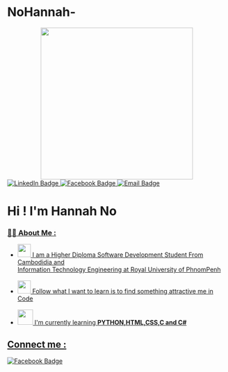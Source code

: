 # NoHannah-
<div id="header" align="center">
  <img src="https://res.cloudinary.com/practicaldev/image/fetch/s--O0u1bNHs--/c_limit%2Cf_auto%2Cfl_progressive%2Cq_66%2Cw_880/https://miro.medium.com/max/1400/0%2APXf5ge7QCN9Ga_CL.gif" width="350"/>
</div>
<div id="badges">
  <a href="https://www.linkedin.com/in/no-hannah-882b87192/L">
    <img src="https://img.shields.io/badge/LinkedIn-blue?style=for-the-badge&logo=linkedin&logoColor=white" alt="LinkedIn Badge"/>
  </a>
  <a href="https://www.facebook.com/hannahhhh1603">
    <img src="https://img.shields.io/badge/Facebook-blue?style=for-the-badge&logo=facebook&logoColor=white" alt="Facebook Badge"/>
  </a>
  <a href="nohannah508@gmail.com">
   <img src="https://img.shields.io/badge/Email-blue?style=for-the-badge&logo=Email&logoColor=white" alt="Email Badge"/>
  </a>  
</div>
<h1>
 Hi ! I'm Hannah No
  <a href="https://github.com/nohannah">
</h1>
<div align="left">

  
### :woman_technologist: About Me :
</div>
  <ul>
<li><img src="https://media.giphy.com/media/WUlplcMpOCEmTGBtBW/giphy.gif" width="30px"> I am a Higher Diploma Software Development Student From Cambodidia and <br> Information Technology Engineering at Royal University of PhnomPenh</li>
<br>
 <li><img src="https://thumbs.gfycat.com/CheapFamousAvocet-size_restricted.gif" width=30px> Follow what I want to learn is to find something attractive me in Code</li>
  <br>
<li><img src="https://data.whicdn.com/images/242569485/original.gif" width=35px> I'm currently learning <b>PYTHON,HTML,CSS,C and C#</b> </li>
 </ul>
 <h2>Connect me :</h2>
  <a href="https://www.facebook.com/hannahhhh1603">
    <img src="https://img.shields.io/badge/Facebook-blue?style=for-the-badge&logo=facebook&logoColor=white" alt="Facebook Badge"/>
  </a>
